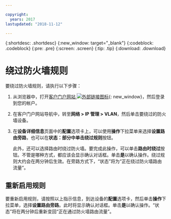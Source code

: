 ```yaml
---

copyright:
  years: 2017
lastupdated: "2018-11-12"

---
```


{:shortdesc: .shortdesc}
{:new_window: target="_blank"}
{:codeblock: .codeblock}
{:pre: .pre}
{:screen: .screen}
{:tip: .tip}
{:download: .download}

# 绕过防火墙规则

要绕过防火墙规则，请执行以下步骤：

1. 从浏览器中，打开[客户门户网站 ![外部链接图标](../../icons/launch-glyph.svg "外部链接图标")](https://control.softlayer.com/){: new_window}，然后登录到您的帐户。
2. 在客户门户网站导航中，转至**网络 > IP 管理 > VLAN**，然后单击要绕过的防火墙设备。
3. 在**设备详细信息**页面中的**配置**选项卡上，可以使用**操作**下拉菜单来选择**设置路由旁路**，也可以在**状态：**部分中单击**绕过规则**按钮。 

	此外，还可以选择路由时绕过防火墙。要完成此操作，可以单击**路由时绕过**按钮。不管是哪种方式，都应该会显示确认对话框。单击**是**以确认操作。绕过规则大约会在两分钟后生效。在旁路方式下，“状态”将为“正在绕过防火墙路由流量”。

## 重新启用规则

要重新启用规则，请按照以上指示信息，到达设备的**配置**选项卡，然后单击**操作**下拉菜单，选择**设置路由旁路**。此时将显示确认对话框。单击**是**以确认操作。“状态”将在两分钟后重新变回“正在通过防火墙路由流量”。
